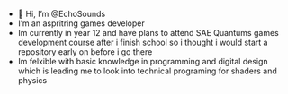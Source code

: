 - 👋 Hi, I’m @EchoSounds
- I’m an aspritring games developer
- Im currently in year 12 and have plans to attend SAE Quantums games development course after i finish school so i thought i would start a repository early on before i go there
- Im felxible with basic knowledge in programming and digital design which is leading me to look into technical programing for shaders and physics

<!---
EchoSounds/EchoSounds is a ✨ special ✨ repository because its `README.md` (this file) appears on your GitHub profile.
You can click the Preview link to take a look at your changes.
--->

